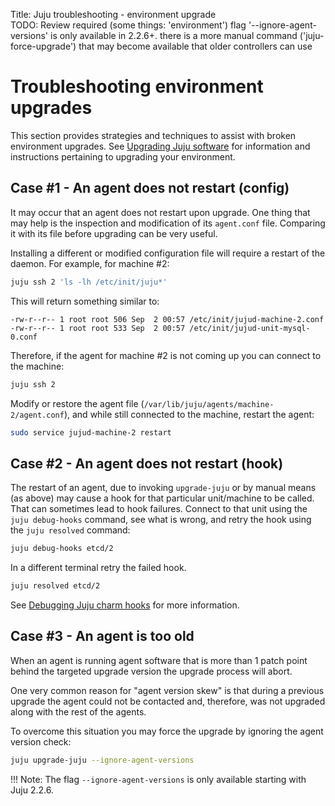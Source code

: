 Title: Juju troubleshooting - environment upgrade  
TODO:  Review required (some things: 'environment')
       flag '--ignore-agent-versions' is only available in 2.2.6+. there is a more manual command ('juju-force-upgrade') that may become available that older controllers can use


# Troubleshooting environment upgrades

This section provides strategies and techniques to assist with broken
environment upgrades. See
[Upgrading Juju software](./models-upgrade.html#upgrading-the-model-software) for
information and instructions pertaining to upgrading your environment.


## Case #1 - An agent does not restart (config)

It may occur that an agent does not restart upon upgrade. One thing that may
help is the inspection and modification of its `agent.conf` file. Comparing it
with its file before upgrading can be very useful.

Installing a different or modified configuration file will require a restart of
the daemon. For example, for machine #2:

```bash
juju ssh 2 'ls -lh /etc/init/juju*'
```

This will return something similar to:

```no-highlight
-rw-r--r-- 1 root root 506 Sep  2 00:57 /etc/init/jujud-machine-2.conf
-rw-r--r-- 1 root root 533 Sep  2 00:57 /etc/init/jujud-unit-mysql-0.conf
```

Therefore, if the agent for machine #2 is not coming up you can connect to the
machine:

```bash
juju ssh 2
```

Modify or restore the agent file
(`/var/lib/juju/agents/machine-2/agent.conf`), and while still connected to the
machine, restart the agent:

```bash
sudo service jujud-machine-2 restart
```


## Case #2 - An agent does not restart (hook)

The restart of an agent, due to invoking `upgrade-juju` or by manual means (as
above) may cause a hook for that particular unit/machine to be called. That can
sometimes lead to hook failures. Connect to that unit using the
`juju debug-hooks` command, see what is wrong, and retry the hook using the
`juju resolved` command:

```bash
juju debug-hooks etcd/2
```

In a different terminal retry the failed hook.

```bash
juju resolved etcd/2
```

See [Debugging Juju charm hooks](./developer-debugging.html) for more
information.


## Case #3 - An agent is too old

When an agent is running agent software that is more than 1 patch point behind
the targeted upgrade version the upgrade process will abort.

One very common reason for "agent version skew" is that during a previous
upgrade the agent could not be contacted and, therefore, was not upgraded along
with the rest of the agents.

To overcome this situation you may force the upgrade by ignoring the agent
version check:

```bash
juju upgrade-juju --ignore-agent-versions
```

!!! Note:
    The flag `--ignore-agent-versions` is only available starting with Juju
    2.2.6.
